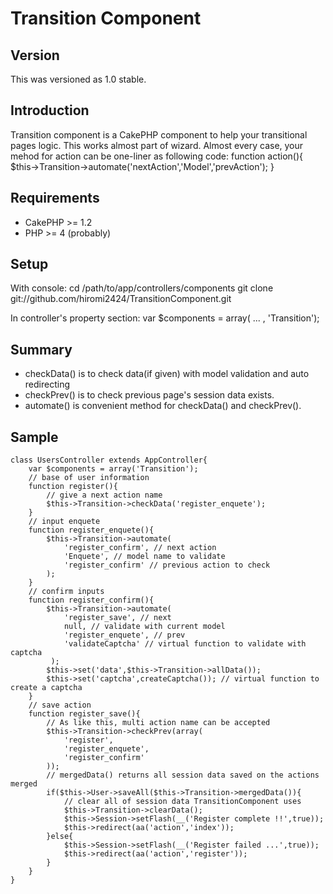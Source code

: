 # Transition Component #

## Version ##

This was versioned as 1.0 stable.

## Introduction ##

Transition component is a CakePHP component to help your transitional pages logic.
This works almost part of wizard.
Almost every case, your mehod for action can be one-liner as following code:
	function action(){
		$this->Transition->automate('nextAction','Model','prevAction');
	}

## Requirements ##

- CakePHP >= 1.2
- PHP >= 4 (probably)

## Setup ##

With console:
	cd /path/to/app/controllers/components
	git clone git://github.com/hiromi2424/TransitionComponent.git

In controller's property section:
	var $components = array( ... , 'Transition');

## Summary ##

- checkData() is to check data(if given) with model validation and auto redirecting
- checkPrev() is to check previous page's session data exists.
- automate() is convenient method for checkData() and checkPrev().

## Sample ##

	class UsersController extends AppController{
		var $components = array('Transition');
		// base of user information
		function register(){
			// give a next action name
			$this->Transition->checkData('register_enquete');
		}
		// input enquete
		function register_enquete(){
			$this->Transition->automate(
				'register_confirm', // next action
				'Enquete', // model name to validate
				'register_confirm' // previous action to check
			);
		}
		// confirm inputs
		function register_confirm(){
			$this->Transition->automate(
				'register_save', // next
				null, // validate with current model
				'register_enquete', // prev
				'validateCaptcha' // virtual function to validate with captcha
			 );
			$this->set('data',$this->Transition->allData());
			$this->set('captcha',createCaptcha()); // virtual function to create a captcha
		}
		// save action
		function register_save(){
			// As like this, multi action name can be accepted
			$this->Transition->checkPrev(array(
				'register',
				'register_enquete',
				'register_confirm'
			));
			// mergedData() returns all session data saved on the actions merged
			if($this->User->saveAll($this->Transition->mergedData()){
				// clear all of session data TransitionComponent uses
				$this->Transition->clearData();
				$this->Session->setFlash(__('Register complete !!',true));
				$this->redirect(aa('action','index'));
			}else{
				$this->Session->setFlash(__('Register failed ...',true));
				$this->redirect(aa('action','register'));
			}
		}
	}

